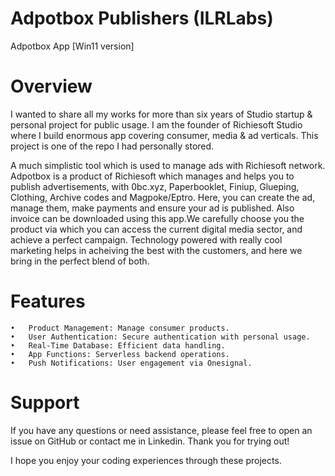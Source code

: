 # Adpotbox Publishers (ILRLabs)
Adpotbox App [Win11 version]

# Overview

I wanted to share all my works for more than six years of Studio startup & personal project for public usage. I am the founder of Richiesoft Studio where I build enormous app covering consumer, media & ad verticals. This project is one of the repo I had personally stored.

A much simplistic tool which is used to manage ads with Richiesoft network. Adpotbox is a product of Richiesoft which manages and helps you to publish advertisements, with 0bc.xyz, Paperbooklet, Finiup, Glueping, Clothing, Archive codes and Magpoke/Eptro. Here, you can create the ad, manage them, make payments and ensure your ad is published. Also invoice can be downloaded using this app.We carefully choose you the product via which you can access the current digital media sector, and achieve a perfect campaign. Technology powered with really cool marketing helps in acheiving the best with the customers, and here we bring in the perfect blend of both.

# Features

	•	Product Management: Manage consumer products.
	•	User Authentication: Secure authentication with personal usage.
	•	Real-Time Database: Efficient data handling.
	•	App Functions: Serverless backend operations.
	•	Push Notifications: User engagement via Onesignal.

# Support

If you have any questions or need assistance, please feel free to open an issue on GitHub or contact me in Linkedin. Thank you for trying out! 

I hope you enjoy your coding experiences through these projects.
